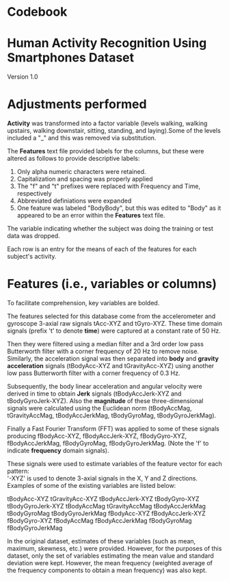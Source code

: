 Codebook
==================================================================

Human Activity Recognition Using Smartphones Dataset
==================================================================
Version 1.0

Adjustments performed
========================
**Activity** was transformed into a factor variable (levels walking, walking upstairs, walking downstair, sitting, standing, and laying).Some of the levels included a "_" and this was removed via substitution.

The **Features** text file provided labels for the columns, but these were altered as follows to provide descriptive labels:

1. Only alpha numeric characters were retained.
2. Capitalization and spacing was properly applied
3. The "f" and "t" prefixes were replaced with Frequency and Time, respectively
4. Abbreviated definiations were expanded
5. One feature was labeled "BodyBody", but this was edited to "Body" as it appeared to be an error within the **Features** text file.

The variable indicating whether the subject was doing the training or test data was dropped. 

Each row is an entry for the means of each of the features for each subject's activity. 

Features (i.e., variables or columns)
=================

To facilitate comprehension, key variables are bolded.

The features selected for this database come from the accelerometer and gyroscope 3-axial raw signals tAcc-XYZ and tGyro-XYZ. These time domain signals (prefix 't' to denote **time**) were captured at a constant rate of 50 Hz. 

Then they were filtered using a median filter and a 3rd order low pass Butterworth filter with a corner frequency of 20 Hz to remove noise. Similarly, the acceleration signal was then separated into **body** and **gravity** **acceleration** signals (tBodyAcc-XYZ and tGravityAcc-XYZ) using another low pass Butterworth filter with a corner frequency of 0.3 Hz. 

Subsequently, the body linear acceleration and angular velocity were derived in time to obtain **Jerk** signals (tBodyAccJerk-XYZ and tBodyGyroJerk-XYZ). Also the **magnitude** of these three-dimensional signals were calculated using the Euclidean norm (tBodyAccMag, tGravityAccMag, tBodyAccJerkMag, tBodyGyroMag, tBodyGyroJerkMag). 

Finally a Fast Fourier Transform (FFT) was applied to some of these signals producing fBodyAcc-XYZ, fBodyAccJerk-XYZ, fBodyGyro-XYZ, fBodyAccJerkMag, fBodyGyroMag, fBodyGyroJerkMag. (Note the 'f' to indicate **frequency** domain signals). 

These signals were used to estimate variables of the feature vector for each pattern:  
'-XYZ' is used to denote 3-axial signals in the X, Y and Z directions. Examples of some of the existing variables are listed below:

tBodyAcc-XYZ
tGravityAcc-XYZ
tBodyAccJerk-XYZ
tBodyGyro-XYZ
tBodyGyroJerk-XYZ
tBodyAccMag
tGravityAccMag
tBodyAccJerkMag
tBodyGyroMag
tBodyGyroJerkMag
fBodyAcc-XYZ
fBodyAccJerk-XYZ
fBodyGyro-XYZ
fBodyAccMag
fBodyAccJerkMag
fBodyGyroMag
fBodyGyroJerkMag

In the original dataset, estimates of these variables (such as mean, maximum, skewness, etc.) were provided. However, for the purposes of this dataset, only the set of variables estimating the mean value and standard deviation were kept. However, the mean frequency (weighted average of the frequency components to obtain a mean frequency) was also kept.